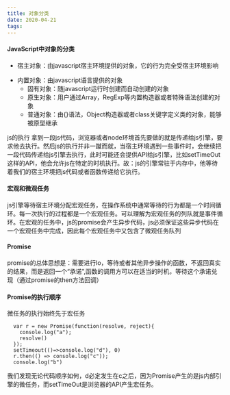 ```yaml
---
title: 对象分类
date: 2020-04-21
tags: 
---
```


#### JavaScript中对象的分类
* 宿主对象：由javascript宿主环境提供的对象，它的行为完全受宿主环境影响
+ 内置对象：由javascript语言提供的对象
  - 固有对象：随javascript运行时创建而自动创建的对象
  - 原生对象：用户通过Array，RegExp等内置构造器或者特殊语法创建的对象
  - 普通对象：由{}语法，Object构造器或者class关键字定义类的对象，能够被原型继承
<!--MORE-->

js的执行
拿到一段js代码，浏览器或者node环境首先要做的就是传递给js引擎，要求他去执行。然后js的执行并非一蹴而就，当宿主环境遇到一些事件时，会继续把一段代码传递给js引擎去执行，此时可能还会提供API给js引擎，比如setTimeOut这样的API，他会允许js在特定的时机执行。故：js的引擎常驻于内存中，他等待着我们的宿主环境把js代码或者函数传递给它执行。

#### 宏观和微观任务
js引擎等待宿主环境分配宏观任务，在操作系统中通常等待的行为都是一个时间循环。每一次执行的过程都是一个宏观任务。可以理解为宏观任务的列队就是事件循环。在宏观的任务中，js的promise会产生异步代码，js必须保证这些异步代码在一个宏观任务中完成，因此每个宏观任务中又包含了微观任务队列


#### Promise
promise的总体思想是：需要进行Io，等待或者其他异步操作的函数，不返回真实的结果，而是返回一个“承诺”,函数的调用方可以在适当的时机，等待这个承诺兑现（通过promise的then方法回调）
#### Promise的执行顺序
微任务的执行始终先于宏任务
```
  var r = new Promise(function(resolve, reject){ 
    console.log("a");
    resolve()
  }); 
  setTimeout(()=>console.log("d"), 0) 
  r.then(() => console.log("c"));
  console.log("b")
```
我们发现无论代码顺序如何，d必定发生在c之后，因为Promise产生的是js内部引擎的微任务，而setTimeOut是浏览器的API产生宏任务。
